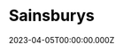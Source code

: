 ---
title: Sainsburys
website: https://www.sainsburys.co.uk/
date: 2023-04-05T00:00:00.000Z
description:
ssg:
  - Astro
css:
  
cms:
  
category:
  - Ecommerce
draft: false
---